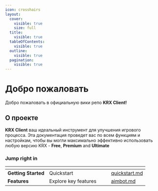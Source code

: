 ```yaml
---
icon: crosshairs
layout:
  cover:
    visible: true
    size: full
  title:
    visible: true
  tableOfContents:
    visible: true
  outline:
    visible: true
  pagination:
    visible: true
---
```


# Добро пожаловать

Добро пожаловать в официальную вики репо **KRX Client!**

## О проекте 

**KRX Client** ваш идеальный инструмент для улучшения игрового процесса. Эта документация проведет вас по всем функциям и настройкам, чтобы вы могли максимально эффективно использовать любую версию KRX - **Free**, **Premium** and **Ultimate**  

### Jump right in

<table data-view="cards">
  <thead>
    <tr><th></th><th></th><th data-hidden data-card-cover data-type="files"></th><th data-hidden></th><th data-hidden data-card-target data-type="content-ref"></th></tr>
  </thead>
  <tbody>
    <tr><td><strong>Getting Started</strong></td><td>Quickstart</td><td></td><td></td><td><a href="getting-started/quickstart.md">quickstart.md</a></td></tr>
    <tr><td><strong>Features</strong></td><td>Explore key features</td><td></td><td></td><td><a href="features/aimbot.md">aimbot.md</a></td></tr>
  </tbody>
</table>

